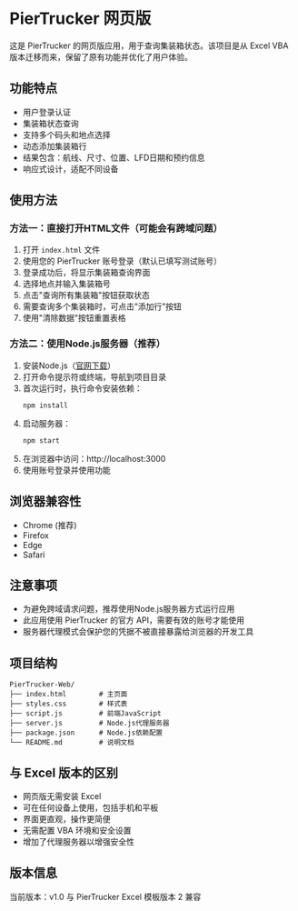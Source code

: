 # PierTrucker 网页版

这是 PierTrucker 的网页版应用，用于查询集装箱状态。该项目是从 Excel VBA 版本迁移而来，保留了原有功能并优化了用户体验。

## 功能特点

- 用户登录认证
- 集装箱状态查询
- 支持多个码头和地点选择
- 动态添加集装箱行
- 结果包含：航线、尺寸、位置、LFD日期和预约信息
- 响应式设计，适配不同设备

## 使用方法

### 方法一：直接打开HTML文件（可能会有跨域问题）

1. 打开 `index.html` 文件
2. 使用您的 PierTrucker 账号登录（默认已填写测试账号）
3. 登录成功后，将显示集装箱查询界面
4. 选择地点并输入集装箱号
5. 点击"查询所有集装箱"按钮获取状态
6. 需要查询多个集装箱时，可点击"添加行"按钮
7. 使用"清除数据"按钮重置表格

### 方法二：使用Node.js服务器（推荐）

1. 安装Node.js（[官网下载](https://nodejs.org/)）
2. 打开命令提示符或终端，导航到项目目录
3. 首次运行时，执行命令安装依赖：
   ```
   npm install
   ```
4. 启动服务器：
   ```
   npm start
   ```
5. 在浏览器中访问：http://localhost:3000
6. 使用账号登录并使用功能

## 浏览器兼容性

- Chrome (推荐)
- Firefox
- Edge
- Safari

## 注意事项

- 为避免跨域请求问题，推荐使用Node.js服务器方式运行应用
- 此应用使用 PierTrucker 的官方 API，需要有效的账号才能使用
- 服务器代理模式会保护您的凭据不被直接暴露给浏览器的开发工具

## 项目结构

```
PierTrucker-Web/
├── index.html        # 主页面
├── styles.css        # 样式表
├── script.js         # 前端JavaScript
├── server.js         # Node.js代理服务器
├── package.json      # Node.js依赖配置
└── README.md         # 说明文档
```

## 与 Excel 版本的区别

- 网页版无需安装 Excel
- 可在任何设备上使用，包括手机和平板
- 界面更直观，操作更简便
- 无需配置 VBA 环境和安全设置
- 增加了代理服务器以增强安全性

## 版本信息

当前版本：v1.0
与 PierTrucker Excel 模板版本 2 兼容 